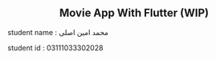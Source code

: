 <div align="center">
    <h2>Movie App With Flutter (WIP)</h2>
</div>

student name : محمد امین اصلی

student id : 03111033302028 


